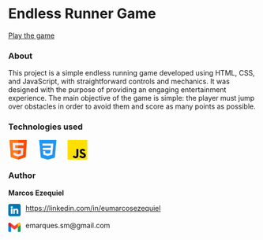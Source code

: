 # Endless Runner Game

<a href='euMarcosEzequiel.github.io/endless_runner_game' target='_blank'>Play the game</a>

### About
This project is a simple endless running game developed using HTML, CSS, and JavaScript, with straightforward controls and mechanics. It was designed with the purpose of providing an engaging entertainment experience. The main objective of the game is simple: the player must jump over obstacles in order to avoid them and score as many points as possible.

### Technologies used

<div style='display: flex; gap: 20px;'>
<img width='40px' height='40px' src='assets/img/technologie_html.png' title="HTML">
<img width='40px' height='40px' src='assets/img/technologie_css.png' title="CSS">
<img width='40px' height='40px' src='assets/img/technologie_javascript.png' title="JavaScript">
</div>

### Author

<b>Marcos Ezequiel</b>

<div style='display: flex; flex-direction: column; gap: 10px;'>

<div style='display: flex; gap: 10px;'>
    <img width='25px' height='25px' src='assets/img/linkedin.png'>
    <a href='https://linkedin.com/in/eumarcosezequiel'>https://linkedin.com/in/eumarcosezequiel</a>
</div>

<div style='display: flex; gap: 10px;'>
    <img width='25px' height='25px' src='assets/img/gmail.png'>emarques.sm@gmail.com
</div>

</div>